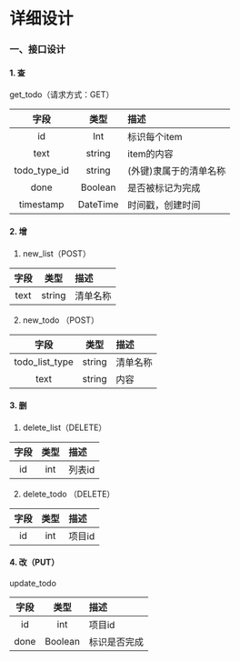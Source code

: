 # 详细设计  
### 一、接口设计  
#### 1. 查  
 get_todo（请求方式：GET）  

| 字段 | 类型 | 描述 | 
| :----: | :----: | :---- | 
| id | Int | 标识每个item |  
| text | string | item的内容 |
| todo_type_id | string | (外键)隶属于的清单名称 | 
| done | Boolean | 是否被标记为完成 |  
| timestamp | DateTime | 时间戳，创建时间 | 
  
 #### 2. 增  
 1. new_list（POST）   
 
| 字段 | 类型 | 描述 |  
| :---: | :---: | :--- |   
| text | string | 清单名称 |    

2. new_todo （POST）  

| 字段 | 类型 | 描述 |  
| :---: | :---: | :--- |
| todo_list_type | string | 清单名称 |  
| text | string | 内容 |  

#### 3. 删  
1. delete_list（DELETE） 

| 字段 | 类型 | 描述 |  
| :---: | :---: | :--- |
| id | int | 列表id |  

2. delete_todo （DELETE） 

| 字段 | 类型 | 描述 |  
| :---: | :---: | :--- |
| id | int | 项目id |  

#### 4. 改（PUT）  
update_todo

| 字段 | 类型 | 描述 |  
| :---: | :---: | :--- |
| id | int | 项目id |  
| done | Boolean | 标识是否完成 |

